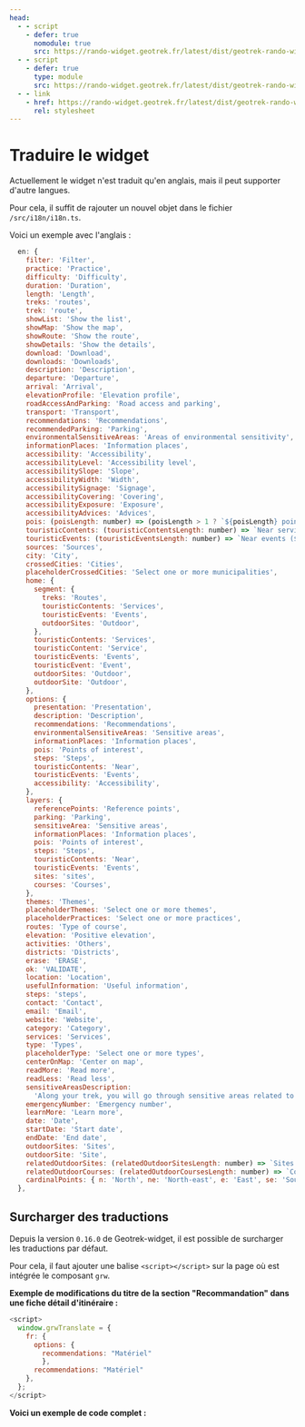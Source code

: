 ```yaml
---
head:
  - - script
    - defer: true
      nomodule: true
      src: https://rando-widget.geotrek.fr/latest/dist/geotrek-rando-widget/geotrek-rando-widget.js
  - - script
    - defer: true
      type: module
      src: https://rando-widget.geotrek.fr/latest/dist/geotrek-rando-widget/geotrek-rando-widget.esm.js
  - - link
    - href: https://rando-widget.geotrek.fr/latest/dist/geotrek-rando-widget/geotrek-rando-widget.css
      rel: stylesheet
---
```


# Traduire le widget

Actuellement le widget n'est traduit qu'en anglais, mais il peut supporter d'autre langues.

Pour cela, il suffit de rajouter un nouvel objet dans le fichier `/src/i18n/i18n.ts`.

Voici un exemple avec l'anglais :

```js
  en: {
    filter: 'Filter',
    practice: 'Practice',
    difficulty: 'Difficulty',
    duration: 'Duration',
    length: 'Length',
    treks: 'routes',
    trek: 'route',
    showList: 'Show the list',
    showMap: 'Show the map',
    showRoute: 'Show the route',
    showDetails: 'Show the details',
    download: 'Download',
    downloads: 'Downloads',
    description: 'Description',
    departure: 'Departure',
    arrival: 'Arrival',
    elevationProfile: 'Elevation profile',
    roadAccessAndParking: 'Road access and parking',
    transport: 'Transport',
    recommendations: 'Recommendations',
    recommendedParking: 'Parking',
    environmentalSensitiveAreas: 'Areas of environmental sensitivity',
    informationPlaces: 'Information places',
    accessibility: 'Accessibility',
    accessibilityLevel: 'Accessibility level',
    accessibilitySlope: 'Slope',
    accessibilityWidth: 'Width',
    accessibilitySignage: 'Signage',
    accessibilityCovering: 'Covering',
    accessibilityExposure: 'Exposure',
    accessibilityAdvices: 'Advices',
    pois: (poisLength: number) => (poisLength > 1 ? `${poisLength} points of interest` : `${poisLength} point of interest`),
    touristicContents: (touristicContentsLength: number) => `Near services (${touristicContentsLength})`,
    touristicEvents: (touristicEventsLength: number) => `Near events (${touristicEventsLength})`,
    sources: 'Sources',
    city: 'City',
    crossedCities: 'Cities',
    placeholderCrossedCities: 'Select one or more municipalities',
    home: {
      segment: {
        treks: 'Routes',
        touristicContents: 'Services',
        touristicEvents: 'Events',
        outdoorSites: 'Outdoor',
      },
      touristicContents: 'Services',
      touristicContent: 'Service',
      touristicEvents: 'Events',
      touristicEvent: 'Event',
      outdoorSites: 'Outdoor',
      outdoorSite: 'Outdoor',
    },
    options: {
      presentation: 'Presentation',
      description: 'Description',
      recommendations: 'Recommendations',
      environmentalSensitiveAreas: 'Sensitive areas',
      informationPlaces: 'Information places',
      pois: 'Points of interest',
      steps: 'Steps',
      touristicContents: 'Near',
      touristicEvents: 'Events',
      accessibility: 'Accessibility',
    },
    layers: {
      referencePoints: 'Reference points',
      parking: 'Parking',
      sensitiveArea: 'Sensitive areas',
      informationPlaces: 'Information places',
      pois: 'Points of interest',
      steps: 'Steps',
      touristicContents: 'Near',
      touristicEvents: 'Events',
      sites: 'sites',
      courses: 'Courses',
    },
    themes: 'Themes',
    placeholderThemes: 'Select one or more themes',
    placeholderPractices: 'Select one or more practices',
    routes: 'Type of course',
    elevation: 'Positive elevation',
    activities: 'Others',
    districts: 'Districts',
    erase: 'ERASE',
    ok: 'VALIDATE',
    location: 'Location',
    usefulInformation: 'Useful information',
    steps: 'steps',
    contact: 'Contact',
    email: 'Email',
    website: 'Website',
    category: 'Category',
    services: 'Services',
    type: 'Types',
    placeholderType: 'Select one or more types',
    centerOnMap: 'Center on map',
    readMore: 'Read more',
    readLess: 'Read less',
    sensitiveAreasDescription:
      'Along your trek, you will go through sensitive areas related to the presence of a specific species or environment. In these areas, an appropriate behaviour allows to contribute to their preservation. For detailed information, specific forms are accessible for each area.',
    emergencyNumber: 'Emergency number',
    learnMore: 'Learn more',
    date: 'Date',
    startDate: 'Start date',
    endDate: 'End date',
    outdoorSites: 'Sites',
    outdoorSite: 'Site',
    relatedOutdoorSites: (relatedOutdoorSitesLength: number) => `Sites (${relatedOutdoorSitesLength})`,
    relatedOutdoorCourses: (relatedOutdoorCoursesLength: number) => `Courses (${relatedOutdoorCoursesLength})`,
    cardinalPoints: { n: 'North', ne: 'North-east', e: 'East', se: 'South-east', s: 'South', sw: 'South-west', w: 'West', nw: 'North-west' },
  },
```

## Surcharger des traductions

Depuis la version `0.16.0` de Geotrek-widget, il est possible de surcharger les traductions par défaut.

Pour cela, il faut ajouter une balise `<script></script>` sur la page où est intégrée le composant `grw`.

**Exemple de modifications du titre de la section "Recommandation" dans une fiche détail d'itinéraire :**

```js
<script>
  window.grwTranslate = {
    fr: {
      options: {
        recommendations: "Matériel"
        },
      recommendations: "Matériel"
    },
  };
</script>
```

**Voici un exemple de code complet :**
<ClientOnly>
  <script>
  window.grwTranslate = {
    fr: {
      options: {
        recommendations: "Matériel"
        },
      recommendations: "Matériel"
    },
  };
  </script>
  <div>
    <grw-app
      app-width="100%"
      app-height="100vh"
      api="https://geotrek-admin.portcros-parcnational.fr/api/v2/"
      languages="fr"
      name-layer="IGN,OpenStreetMap"
      url-layer="https://data.geopf.fr/wmts?SERVICE=WMTS&REQUEST=GetTile&VERSION=1.0.0&LAYER=GEOGRAPHICALGRIDSYSTEMS.PLANIGNV2&STYLE=normal&FORMAT=image/png&TILEMATRIXSET=PM&TILEMATRIX={z}&TILEROW={y}&TILECOL={x},https://{s}.tile.openstreetmap.org/{z}/{x}/{y}.png"
      attribution-layer="<a target='_blank' href='https://ign.fr/'>IGN</a>,OpenStreetMap"
      weather="true"
      treks="true"
      rounded="true"
      color-departure-icon="#006b3b"
      color-arrival-icon="#85003b"
      color-sensitive-area="#4974a5"
      color-trek-line="#003e42"
      color-poi-icon="#974c6e"
      color-primary-app="#008eaa"
      color-on-primary="#ffffff"
      color-surface="#1c1b1f"
      color-on-surface="#49454e"
      color-surface-variant="#fff"
      color-on-surface-variant="#1c1b1f"
      color-primary-container="#94CCD8"
      color-on-primary-container="#005767"
      color-secondary-container="#94CCD8"
      color-on-secondary-container="#1d192b"
      color-background="#fff"
      color-surface-container-high="#fff"
      color-surface-container-low="#fff"
      fab-background-color="#94CCD8"
      fab-color="#003e42"
    ></grw-app>
  </div>
</ClientOnly>
